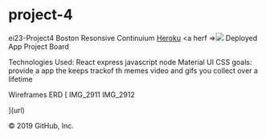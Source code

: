# project-4
ei23-Project4
Boston Resonsive Continuium
<a href ="https://immense-forest-65187.herokuapp.com/">Heroku</a>
<a herf =><img src =" https://user-images.githubusercontent.com/4977418/67112079-67ce1380-f1a4-11e9-83d4-ced884fb57d2.png"/></a>
Deployed App Project Board 



Technologies Used: React express javascript node Material UI CSS 
goals: provide a app the keeps trackof th memes video and gifs you collect over a lifetime

Wireframes ERD [ IMG_2911 IMG_2912

](url)

© 2019 GitHub, Inc.
